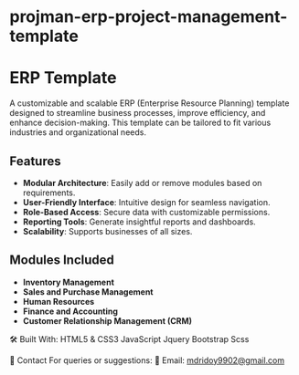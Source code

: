 # projman-erp-project-management-template

# ERP Template

A customizable and scalable ERP (Enterprise Resource Planning) template designed to streamline business processes, improve efficiency, and enhance decision-making. This template can be tailored to fit various industries and organizational needs.

## Features

- **Modular Architecture**: Easily add or remove modules based on requirements.
- **User-Friendly Interface**: Intuitive design for seamless navigation.
- **Role-Based Access**: Secure data with customizable permissions.
- **Reporting Tools**: Generate insightful reports and dashboards.
- **Scalability**: Supports businesses of all sizes.

## Modules Included

- **Inventory Management**
- **Sales and Purchase Management**
- **Human Resources**
- **Finance and Accounting**
- **Customer Relationship Management (CRM)**

🛠️ Built With: HTML5 & CSS3 JavaScript Jquery Bootstrap Scss

📧 Contact For queries or suggestions: 📧 Email: mdridoy9902@gmail.com

